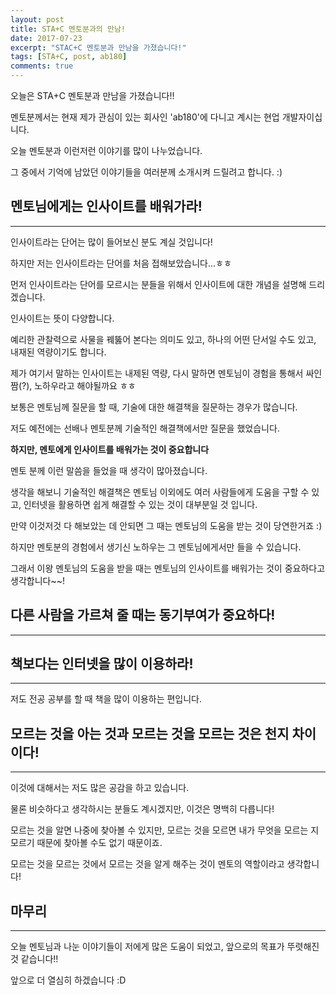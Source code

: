 ```yaml
---
layout: post
title: STA+C 멘토분과의 만남!
date: 2017-07-23
excerpt: "STAC+C 멘토분과 만남을 가졌습니다!"
tags: [STA+C, post, ab180]
comments: true
---
```


오늘은 STA+C 멘토분과 만남을 가졌습니다!!

멘토분께서는 현재 제가 관심이 있는 회사인 'ab180'에 다니고 계시는 현업 개발자이십니다.

오늘 멘토분과 이런저런 이야기를 많이 나누었습니다.

그 중에서 기억에 남았던 이야기들을 여러분께 소개시켜 드릴려고 합니다. :)

## 멘토님에게는 인사이트를 배워가라!
---------------------------------

인사이트라는 단어는 많이 들어보신 분도 계실 것입니다!

하지만 저는 인사이트라는 단어를 처음 접해보았습니다...ㅎㅎ

먼저 인사이트라는 단어를 모르시는 분들을 위해서 인사이트에 대한 개념을 설명해 드리겠습니다.

인사이트는 뜻이 다양합니다.

예리한 관찰력으로 사물을 꿰뚫어 본다는 의미도 있고, 하나의 어떤 단서일 수도 있고, 내재된 역량이기도 합니다.

제가 여기서 말하는 인사이트는 내제된 역량, 다시 말하면 멘토님이 경험을 통해서 싸인 짬(?), 노하우라고 해야될까요 ㅎㅎ

보통은 멘토님께 질문을 할 때, 기술에 대한 해결책을 질문하는 경우가 많습니다.

저도 예전에는 선배나 멘토분께 기술적인 해결책에서만 질문을 했었습니다.

**하지만, 멘토에게 인사이트를 배워가는 것이 중요합니다**

멘토 분께 이런 말씀을 들었을 때 생각이 많아졌습니다.

생각을 해보니 기술적인 해결책은 멘토님 이외에도 여러 사람들에게 도움을 구할 수 있고,
인터넷을 활용하면 쉽게 해결할 수 있는 것이 대부분일 것 입니다.

만약 이것저것 다 해보았는 데 안되면 그 때는 멘토님의 도움을 받는 것이 당연한거죠 :)

하지만 멘토분의 경험에서 생기신 노하우는 그 멘토님에게서만 들을 수 있습니다.

그래서 이왕 멘토님의 도움을 받을 때는 멘토님의 인사이트를 배워가는 것이 중요하다고 생각합니다~~!




## 다른 사람을 가르쳐 줄 때는 동기부여가 중요하다!
-----------------------------------------------


## 책보다는 인터넷을 많이 이용하라!
-------------------------------

저도 전공 공부를 할 때 책을 많이 이용하는 편입니다.
## 모르는 것을 아는 것과 모르는 것을 모르는 것은 천지 차이이다!
----------------------------------------------------------

이것에 대해서는 저도 많은 공감을 하고 있습니다.

물론 비슷하다고 생각하시는 분들도 계시겠지만, 이것은 명백히 다릅니다!

모르는 것을 알면 나중에 찾아볼 수 있지만, 모르는 것을 모르면 내가 무엇을 모르는 지 모르기 때문에 찾아볼 수도 없기 때문이죠.

모르는 것을 모르는 것에서 모르는 것을 알게 해주는 것이 멘토의 역할이라고 생각합니다!

## 마무리
--------

오늘 멘토님과 나눈 이야기들이 저에게 많은 도움이 되었고, 앞으로의 목표가 뚜렷해진 것 같습니다!!

앞으로 더 열심히 하겠습니다 :D